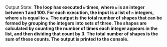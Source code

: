 Output State: **The loop has executed `w` times, where `w` is an integer between 1 and 100. For each execution, the input is a list of `n` integers, where `n` is equal to `w`. The output is the total number of shapes that can be formed by grouping the integers into sets of three. The shapes are calculated by counting the number of times each integer appears in the list, and then dividing that count by 3. The total number of shapes is the sum of these counts. The output is printed to the console.**